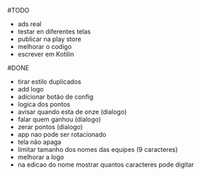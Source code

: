 #TODO


- ads real
- testar en diferentes telas
- publicar na play store
- melhorar o codigo
- escrever em Kotilin

#DONE
- tirar estilo duplicados
- add logo
- adicionar botão de config
- logica dos pontos
- avisar quando esta de onze (dialogo)
- falar quem ganhou (dialogo)
- zerar pontos (dialogo)
- app nao pode ser rotacionado
- tela não apaga
- limitar tamanho dos nomes das equipes (9 caracteres)
- melhorar a logo
- na edicao do nome mostrar quantos caracteres pode digitar
